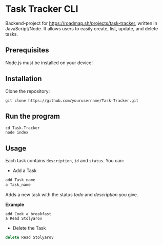# Task Tracker CLI
Backend-project for https://roadmap.sh/projects/task-tracker, written in JavaScript/Node. It allows users to easily create, list, update, and delete tasks.

## Prerequisites
Node.js must be installed on your device!

## Installation
Clone the repository:
```
git clone https://github.com/yourusername/Task-Tracker.git
```

## Run the program
```
cd Task-Tracker
node index
```

## Usage
Each task contains `description`, `id` and `status`. You can:
- Add a Task
```javascript
add Task_name
a Task_name
```
Adds a new task with the status *todo* and *description* you give.

**Example**
```
add Cook a breakfast
a Read Stolyarov
```

- Delete the Task
```javascript
delete Read Stolyarov
```





